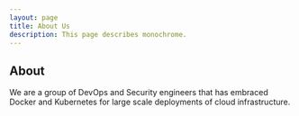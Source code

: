 ```yaml
---
layout: page
title: About Us
description: This page describes monochrome.
---
```

## About
We are a group of DevOps and Security engineers that has embraced Docker and Kubernetes
for large scale deployments of cloud infrastructure.
